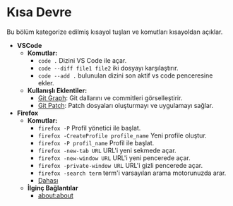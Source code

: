 # Kısa Devre

Bu bölüm kategorize edilmiş kısayol tuşları ve komutları kısayoldan açıklar.

- **VSCode**
  - **Komutlar:**
    - `code .` Dizini VS Code ile açar.
    - `code --diff file1 file2` iki dosyayı karşılaştırır.
    - `code --add .` bulunulan dizini son aktif vs code penceresine ekler.
  - **Kullanışlı Eklentiler:**
    - [Git Graph](https://marketplace.visualstudio.com/items?itemName=mhutchie.git-graph): Git dallarını ve commitleri görselleştirir.
    - [Git Patch](https://marketplace.visualstudio.com/items?itemName=paragdiwan.gitpatch): Patch dosyaları oluşturmayı ve uygulamayı sağlar.
- **Firefox**
  - **Komutlar:**
    - `firefox -P` Profil yönetici ile başlat.
    - `firefox -CreateProfile profile_name` Yeni profile oluştur.
    - `firefox -P profil_name` Profil ile başlat.
    - `firefox -new-tab URL` URL'i yeni sekmede açar.
    - `firefox -new-window URL` URL'i yeni pencerede açar.
    - `firefox -private-window URL` URL'i gizli pencerede açar.
    - `firefox -search term` term'i varsayılan arama motorunuzda arar.
    - [Dahası](https://wiki.mozilla.org/Firefox/CommandLineOptions#User_profile)
  - **İlginç Bağlantılar**
    - [about:about](about:about)
